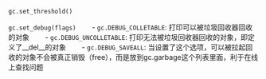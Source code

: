 `gc.set_threshold()`

`gc.set_debug(flags)`
　　- `gc.DEBUG_COLLETABLE`:  打印可以被垃圾回收器回收的对象
　　- `gc.DEBUG_UNCOLLETABLE`:  打印无法被垃圾回收器回收的对象，即定义了__del__的对象
　　- `gc.DEBUG_SAVEALL`: 当设置了这个选项，可以被拉起回收的对象不会被真正销毁（free），而是放到gc.garbage这个列表里面，利于在线上查找问题
